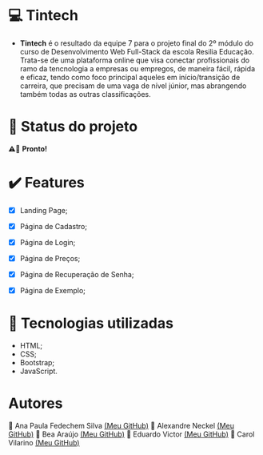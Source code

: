 # :computer: Tintech

* **Tintech** é o resultado da equipe 7 para o projeto final do 2º módulo do curso de Desenvolvimento Web Full-Stack da escola Resilia Educação. Trata-se de uma plataforma online que visa conectar profissionais do ramo da tencnologia a empresas ou empregos, de maneira fácil, rápida e eficaz, tendo como foco principal aqueles em início/transição de carreira, que precisam de uma vaga de nível júnior, mas abrangendo também todas as outras classificações.


# :vertical_traffic_light: Status do projeto

:warning::construction: **Pronto!**


# :heavy_check_mark: Features

- [x] Landing Page;
- [x] Página de Cadastro;
- [x] Página de Login;
- [x] Página de Preços;
- [x] Página de Recuperação de Senha;
- [x] Página de Exemplo;


# :wrench: Tecnologias utilizadas
- HTML;
- CSS;
- Bootstrap;
- JavaScript.


# Autores
:girl: Ana Paula Fedechem Silva [(Meu GitHub)](https://github.com/anafedechem)
:boy: Alexandre Neckel [(Meu GitHub)](https://github.com/XandiNeckel)
:girl: Bea Araújo [(Meu GitHub)](https://github.com/Bea-Araujo)
:boy: Eduardo Victor [(Meu GitHub)](https://github.com/eduu25)
:girl: Carol Vilarino [(Meu GitHub)](https://github.com/CarolVilarino)

